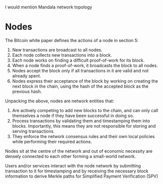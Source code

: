I would mention Mandala network topology

# Nodes

The Bitcoin white paper defines the actions of a node in section 5:

1. New transactions are broadcast to all nodes.&#x20;
2. Each node collects new transactions into a block.&#x20;
3. Each node works on finding a difficult proof-of-work for its block.&#x20;
4. When a node finds a proof-of-work, it broadcasts the block to all nodes.&#x20;
5. Nodes accept the block only if all transactions in it are valid and not already spent.&#x20;
6. Nodes express their acceptance of the block by working on creating the next block in the chain, using the hash of the accepted block as the previous hash.

Unpacking the above, nodes are network entities that:

1. Are actively competing to add new blocks to the chain, and can only call themselves a node if they have been successful in doing so.
2. Process transactions by validating them and timestamping them into blocks. Importantly, this means they are not responsible for storing and serving transactions.
3. They enforce the network consensus rules and their own local policies while performing their required actions.

Nodes sit at the centre of the network and out of economic necessity are densely connected to each other forming a small-world network.

Users and/or services interact with the node network by submitting transaction to it for timestamping and by receiving the necessary block information to derive Merkle paths for Simplified Payment Verification (SPV)
